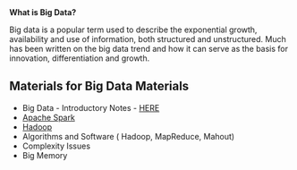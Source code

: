 &nbsp;

<strong>What is Big Data?</strong>

Big data is a popular term used to describe the exponential growth, availability and use of information, both structured and unstructured. Much has been written on the big data trend and how it can serve as the basis for innovation, differentiation and growth.
<h2><strong>Materials for Big Data Materials</strong></h2>
<ul>
	<li>Big Data - Introductory Notes - <a href="https://dl.dropboxusercontent.com/u/6044937/Data%20Science/bigdata.pdf" target="_blank">HERE</a></li>
	<li><a title="Apache Spark" href="http://stats-lab.com/bigdata/apachespark/">Apache Spark</a></li>
	<li><a title="Hadoop" href="http://stats-lab.com/datasciencetechniques/hadoop/">Hadoop</a></li>
	<li>Algorithms and Software ( Hadoop, MapReduce, Mahout)</li>
	<li>Complexity Issues</li>
	<li>Big Memory</li>
</ul>
